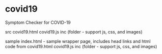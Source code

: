 # covid19
Symptom Checker for COVID-19

src
	covid19.html
	covid19.js
	inc (folder - support js, css, and images)
	
sample
	index.html - sample wrapper page, includes head links and html code from covid19.html
	covid19.js
	inc (folder - support js, css, and images)
